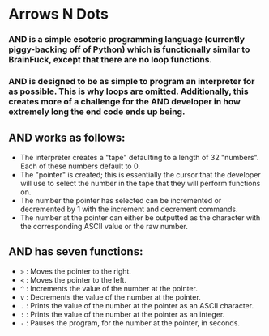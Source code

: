 # Arrows N Dots
### AND is a simple esoteric programming language (currently piggy-backing off of Python) which is functionally similar to BrainFuck, except that there are no loop functions. 
### AND is designed to be as simple to program an interpreter for as possible. This is why loops are omitted. Additionally, this creates more of a challenge for the AND developer in how extremely long the end code ends up being.

## AND works as follows:
- The interpreter creates a "tape" defaulting to a length of 32 "numbers". Each of these numbers default to 0.
- The "pointer" is created; this is essentially the cursor that the developer will use to select the number in the tape that they will perform functions on.
- The number the pointer has selected can be incremented or decremented by 1 with the increment and decrement commands.
- The number at the pointer can either be outputted as the character with the corresponding ASCII value or the raw number.

## AND has seven functions:
- `>` : Moves the pointer to the right.
- `<` : Moves the pointer to the left.
- `^` : Increments the value of the number at the pointer.
- `v` : Decrements the value of the number at the pointer.
- `.` : Prints the value of the number at the pointer as an ASCII character.
- `:` : Prints the value of the number at the pointer as an integer.
- `-` : Pauses the program, for the number at the pointer, in seconds.